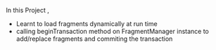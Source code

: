 In this Project , 
- Learnt to load fragments dynamically at run time
- calling beginTransaction method on FragmentManager instance to add/replace fragments and commiting the transaction
